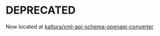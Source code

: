 # DEPRECATED

Now located at [kaltura/xml-api-schema-openapi-converter](https://github.com/kaltura/xml-api-schema-openapi-converter)
